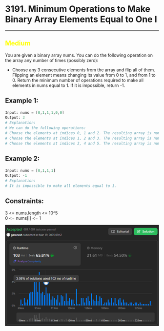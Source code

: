 # 3191. Minimum Operations to Make Binary Array Elements Equal to One I
<hr>

## <span style="color: yellow">Medium</span>

You are given a binary array nums.
You can do the following operation on the array any number of times (possibly zero):
* Choose any 3 consecutive elements from the array and flip all of them.  
Flipping an element means changing its value from 0 to 1, and from 1 to 0.
Return the minimum number of operations required to make all elements in nums equal to 1. If it is impossible, return -1.

## Example 1:
```python
Input: nums = [0,1,1,1,0,0]
Output: 3
# Explanation:
# We can do the following operations:
# Choose the elements at indices 0, 1 and 2. The resulting array is nums = [1,0,0,1,0,0].
# Choose the elements at indices 1, 2 and 3. The resulting array is nums = [1,1,1,0,0,0].
# Choose the elements at indices 3, 4 and 5. The resulting array is nums = [1,1,1,1,1,1].
```

## Example 2:
```python
Input: nums = [0,1,1,1]
Output: -1
# Explanation:
# It is impossible to make all elements equal to 1.
```

## Constraints:

3 <= nums.length <= 10^5  
0 <= nums[i] <= 1

![img.png](result_img/img3191.png)